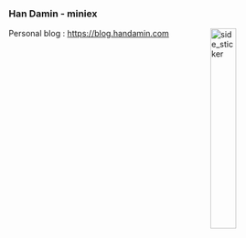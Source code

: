### Han Damin - miniex

<img align="right" width="30%" alt="side_sticker" src="https://media.giphy.com/media/aRIzrvb4qN5t0X5cRz/giphy.gif" />

Personal blog : https://blog.handamin.com

<!--
**miniex/miniex** is a ✨ _special_ ✨ repository because its `README.md` (this file) appears on your GitHub profile.

Here are some ideas to get you started:

- 🔭 I’m currently working on ...
- 🌱 I’m currently learning ...
- 👯 I’m looking to collaborate on ...
- 🤔 I’m looking for help with ...
- 💬 Ask me about ...
- 📫 How to reach me: ...
- 😄 Pronouns: ...
- ⚡ Fun fact: ...
-->
